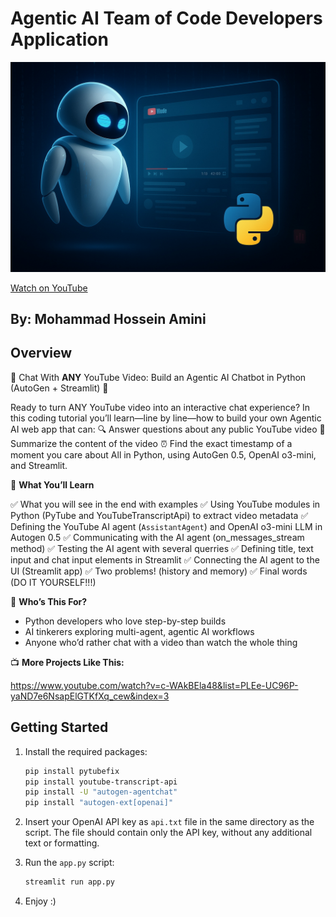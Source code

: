 # Agentic AI Team of Code Developers Application

![Video Thumbnail](stuff/image.jpg)

[Watch on YouTube](https://youtu.be/ss6lown4_ks?si=8xwWDOf8XLXscM2u)

##  By: Mohammad Hossein Amini

## Overview

🚀 Chat With **ANY** YouTube Video: Build an Agentic AI Chatbot in Python (AutoGen + Streamlit) 🚀

Ready to turn ANY YouTube video into an interactive chat experience?
In this coding tutorial you’ll learn—line by line—how to build your own Agentic AI web app that can:
    🔍 Answer questions about any public YouTube video
    📝 Summarize the content of the video
    ⏰ Find the exact timestamp of a moment you care about
All in Python, using AutoGen 0.5, OpenAI o3-mini, and Streamlit.

🎯 **What You’ll Learn**

✅  What you will see in the end with examples
✅  Using YouTube modules in Python (PyTube and YouTubeTranscriptApi) to extract video metadata
✅  Defining the YouTube AI agent (`AssistantAgent`) and OpenAI o3-mini LLM in Autogen 0.5 
✅  Communicating with the AI agent (on_messages_stream method)
✅  Testing the AI agent with several querries
✅  Defining title, text input and chat input elements in Streamlit
✅  Connecting the AI agent to the UI (Streamlit app)
✅  Two problems! (history and memory)
✅  Final words (DO IT YOURSELF!!!)

👥 **Who’s This For?**

-  Python developers who love step-by-step builds
-  AI tinkerers exploring multi-agent, agentic AI workflows
-  Anyone who’d rather chat with a video than watch the whole thing

📺 **More Projects Like This:**

https://www.youtube.com/watch?v=c-WAkBEla48&list=PLEe-UC96P-yaND7e6NsapElGTKfXq_cew&index=3

##  Getting Started
1. Install the required packages:
   ```bash
   pip install pytubefix
   pip install youtube-transcript-api
   pip install -U "autogen-agentchat"
   pip install "autogen-ext[openai]"
   ```

2. Insert your OpenAI API key as `api.txt` file in the same directory as the script. The file should contain only the API key, without any additional text or formatting.

3. Run the `app.py` script:
   ```bash
   streamlit run app.py
   ```

4. Enjoy :)